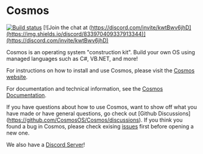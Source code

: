 # Cosmos

[![Build status](https://ci.appveyor.com/api/projects/status/kust7g5dlnykhkaf/branch/master?svg=true)](https://ci.appveyor.com/project/CosmosOS/cosmos/branch/master)
[![Join the chat at (https://discord.com/invite/kwtBwv6jhD](https://img.shields.io/discord/833970409337913344)](https://discord.com/invite/kwtBwv6jhD)

Cosmos is an operating system "construction kit". Build your own OS using managed languages such as C#, VB.NET, and more!

For instructions on how to install and use Cosmos, please visit the [Cosmos website](http://www.gocosmos.org).

For documentation and technical information, see the [Cosmos Documentation](https://cosmosos.github.io).

If you have questions about how to use Cosmos, want to show off what you have made or have general questions, go check out [Github Discussions]  (https://github.com/CosmosOS/Cosmos/discussions). If you think you found a bug in Cosmos, please check exising [issues](https://github.com/CosmosOS/Cosmos/issues) first before opening a new one. 

We also have a [Discord Server](https://discord.com/invite/kwtBwv6jhD)!
